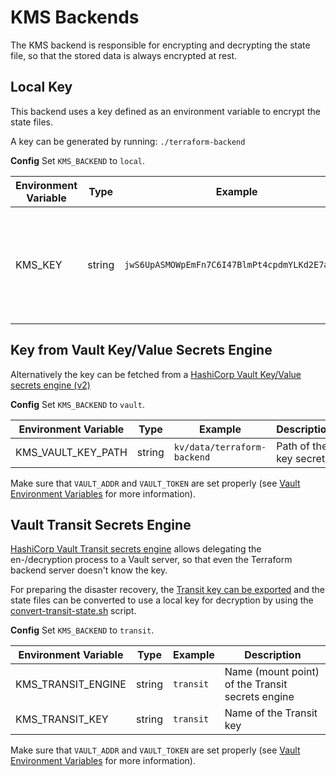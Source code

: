# KMS Backends

The KMS backend is responsible for encrypting and decrypting the state file, so that the stored data is always encrypted at rest.

## Local Key

This backend uses a key defined as an environment variable to encrypt the state files.

A key can be generated by running: `./terraform-backend`

**Config**
Set `KMS_BACKEND` to `local`.

| Environment Variable | Type   | Example                                        | Description                                                                                 |
|----------------------|--------|------------------------------------------------|---------------------------------------------------------------------------------------------|
| KMS_KEY              | string | `jwS6UpASMOWpEmFn7C6I47BlmPt4cpdmYLKd2E7a4Zk=` | If local KMS is enabled, but no key is defined, the server will generate a new one and exit |

## Key from Vault Key/Value Secrets Engine

Alternatively the key can be fetched from a [HashiCorp Vault Key/Value secrets engine (v2)](https://www.vaultproject.io/docs/secrets/kv/kv-v2)

**Config**
Set `KMS_BACKEND` to `vault`.

| Environment Variable | Type   | Example                     | Description            |
|----------------------|--------|-----------------------------|------------------------|
| KMS_VAULT_KEY_PATH   | string | `kv/data/terraform-backend` | Path of the key secret |

Make sure that `VAULT_ADDR` and `VAULT_TOKEN` are set properly (see [Vault Environment Variables](https://www.vaultproject.io/docs/commands#environment-variables) for more information).

## Vault Transit Secrets Engine

[HashiCorp Vault Transit secrets engine](https://www.vaultproject.io/docs/secrets/transit) allows delegating the en-/decryption process to a Vault server, so that even the Terraform backend server doesn't know the key.

For preparing the disaster recovery, the [Transit key can be exported](https://www.vaultproject.io/api-docs/secret/transit#export-key) and the state files can be converted to use a local key for decryption by using the [convert-transit-state.sh](../scripts/convert-transit-state.sh) script.

**Config**
Set `KMS_BACKEND` to `transit`.

| Environment Variable | Type   | Example   | Description                                      |
|----------------------|--------|-----------|--------------------------------------------------|
| KMS_TRANSIT_ENGINE   | string | `transit` | Name (mount point) of the Transit secrets engine |
| KMS_TRANSIT_KEY      | string | `transit` | Name of the Transit key                          |

Make sure that `VAULT_ADDR` and `VAULT_TOKEN` are set properly (see [Vault Environment Variables](https://www.vaultproject.io/docs/commands#environment-variables) for more information).

